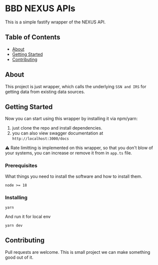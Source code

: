 # 
# BBD NEXUS APIs

This is a simple fastify wrapper of the NEXUS API.

## Table of Contents

- [About](#about)
- [Getting Started](#getting_started)
- [Contributing](#contributing)

## About <a name = "about"></a>

This project is just wrapper, which calls the underlying  `SSN and IRS` for getting data from existing data  sources. 

## Getting Started <a name = "getting_started"></a>

Now you can start using this wrapper by installing it via npm/yarn:

1. just clone the repo and install dependencies.
2. you can also view swagger documentation at `http://localhost:3000/docs`


⚠️ Rate limitting is implemented on this wrapper, so that you don't blow of your systems, you can increase or remove it from in `app.ts`  file. 

### Prerequisites

What things you need to install the software and how to install them.

```
node >= 18 
```

### Installing



```
yarn
```

And run it for local env

```
yarn dev
```

## Contributing <a name = "contributing"></a>

Pull requests are welcome. This is small project we can make something good out of it.
